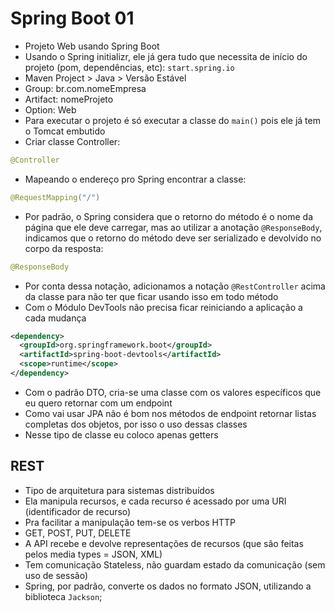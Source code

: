 # Spring Boot 01

- Projeto Web usando Spring Boot
- Usando o Spring initializr, ele já gera tudo que necessita de início do projeto (pom, dependências, etc): ```start.spring.io```
 - Maven Project > Java > Versão Estável
 - Group: br.com.nomeEmpresa
 - Artifact: nomeProjeto
 - Option: Web
- Para executar o projeto é só executar a classe do ```main()``` pois ele já tem o Tomcat embutido
- Criar classe Controller:
```java
@Controller
```
- Mapeando o endereço pro Spring encontrar a classe:
```java
@RequestMapping("/")
```
- Por padrão, o Spring considera que o retorno do método é o nome da página que ele deve carregar, mas ao utilizar a anotação ```@ResponseBody```, indicamos que o retorno do método deve ser serializado e devolvido no corpo da resposta:
```java
@ResponseBody
```
- Por conta dessa notação, adicionamos a notação ```@RestController``` acima da classe para não ter que ficar usando isso em todo método
- Com o Módulo DevTools não precisa ficar reiniciando a aplicação a cada mudança
```xml
<dependency>
  <groupId>org.springframework.boot</groupId>
  <artifactId>spring-boot-devtools</artifactId>
  <scope>runtime</scope>
</dependency>
```
- Com o padrão DTO, cria-se uma classe com os valores específicos que eu quero retornar com um endpoint
 - Como vai usar JPA não é bom nos métodos de endpoint retornar listas completas dos objetos, por isso o uso dessas classes
- Nesse tipo de classe eu coloco apenas getters

## REST
- Tipo de arquitetura para sistemas distribuídos
- Ela manipula recursos, e cada recurso é acessado por uma URI (identificador de recurso)
- Pra facilitar a manipulação tem-se os verbos HTTP
 - GET, POST, PUT, DELETE
- A API recebe e devolve representações de recursos (que são feitas pelos media types = JSON, XML)
- Tem comunicação Stateless, não guardam estado da comunicação (sem uso de sessão)
- Spring, por padrão, converte os dados no formato JSON, utilizando a biblioteca ```Jackson```;
